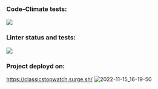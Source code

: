 ### Code-Climate tests:
<a href="https://codeclimate.com/github/iFoxtrot33/stopwatch/maintainability"><img src="https://api.codeclimate.com/v1/badges/c4b96e92f88f67ac459c/maintainability" /></a>

### Linter status and tests:
![](https://github.com/iFoxtrot33/stopwatch/actions/workflows/lintCheck.yml/badge.svg)

### Project deployd on:
https://classicstopwatch.surge.sh/
![2022-11-15_16-19-50](https://user-images.githubusercontent.com/102408798/201918442-a8208071-d53c-4c0e-a41f-45edf57eaec5.png)
